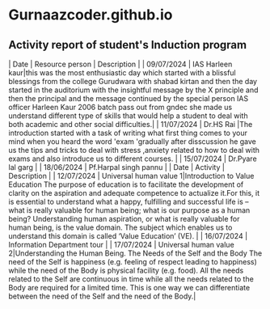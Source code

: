 # Gurnaazcoder.github.io
## Activity report of student's Induction program

| Date | Resource person | Description |
| 09/07/2024 | IAS Harleen kaur|this was the most enthusiastic day which started with a blissful blessings from the college Gurudwara with shabad kirtan and then the day started in the auditorium with the insightful message by the X principle and then the principal and the message continued by the special person IAS officer Harleen Kaur 2006 batch pass out from gndec she made us understand different type of skills that would help a student to deal with both academic and other social difficulties.|
| 11/07/2024 | Dr.HS Rai |The introduction started with a task of writing what first thing comes to your mind when you heard the word 'exam 'gradually after disscussion he gave us the tips and tricks to deal with stress ,anxiety related to how to deal with exams and also introduce us to different courses. |
| 15/07/2024 | Dr.Pyare lal garg |
| 18/06/2024 | Pf.Harpal singh pannu |
| Date | Activity | Description |
| 12/07/2024 | Universal human value 1|Introduction to Value Education The purpose of education is to facilitate the development of clarity on the aspiration and adequate 
competence to actualize it.For this, it is essential to understand what a happy, fulfilling and successful life is – what is really valuable for human being; what is our purpose as a human being? Understanding human aspiration, or 
what is really valuable for human being, is the value domain. The subject which enables us to understand 
this domain is called ‘Value Education’ (VE). |
| 16/07/2024 | Information Department tour |
| 17/07/2024 | Universal human value 2|Understanding the Human Being. The Needs of the Self and the Body
The need of the Self is happiness (e.g. feeling of respect leading to happiness) while the need of the 
Body is physical facility (e.g. food). All the needs related to the Self are continuous in time while all 
the needs related to the Body are required for a limited time. This is one way we can differentiate 
between the need of the Self and the need of the Body.|



